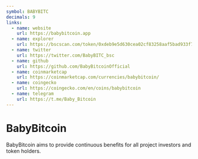 ```yaml
---
symbol: BABYBITC
decimals: 9
links:
  - name: website
    url: https://babybitcoin.app
  - name: explorer
    url: https://bscscan.com/token/0xdeb9e5d630cea02cf83258aaf5bad933f7a43ae7
  - name: twitter
    url: https://twitter.com/BabyBITC_bsc
  - name: github
    url: https://github.com/BabyBitcoinOfficial
  - name: coinmarketcap
    url: https://coinmarketcap.com/currencies/babybitcoin/
  - name: coingecko
    url: https://coingecko.com/en/coins/babybitcoin
  - name: telegram
    url: https://t.me/Baby_Bitcoin
---
```


# BabyBitcoin

BabyBitcoin aims to provide continuous benefits for all project investors and token holders.

